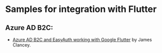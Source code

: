 # Samples for integration with Flutter

## Azure AD B2C:

* [Azure AD B2C and EasyAuth working with Google Flutter](https://gist.github.com/Clancey/562d350e229fba97aff686268887b25a) by James Clancey.
